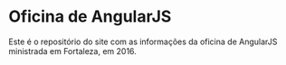 # Oficina de AngularJS

Este é o repositório do site com as informações da oficina de AngularJS ministrada em Fortaleza, em 2016.

[link text itself]:https://erikacb.github.io/oficina/
